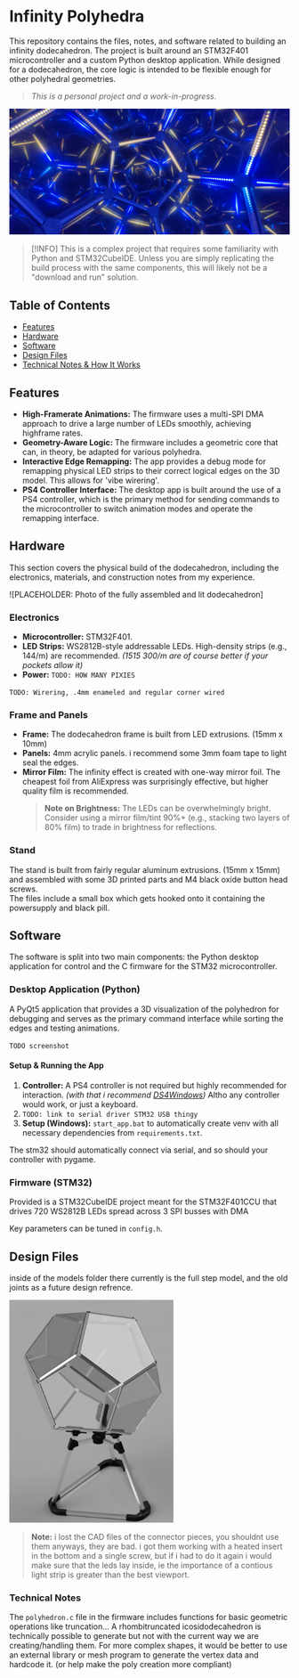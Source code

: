 
# Infinity Polyhedra

This repository contains the files, notes, and software related to building an infinity dodecahedron. The project is built around an STM32F401 microcontroller and a custom Python desktop application. While designed for a dodecahedron, the core logic is intended to be flexible enough for other polyhedral geometries.

> *This is a personal project and a work-in-progress.*

<p align="center">
  <img src="media/infinity1.jpg" alt="abyss" />
</p>

> [!INFO]
> This is a complex project that requires some familiarity with Python and STM32CubeIDE. Unless you are simply replicating the build process with the same components, this will likely not be a "download and run" solution.

## Table of Contents

*   [Features](#features)
*   [Hardware](#hardware)
*   [Software](#software)
*   [Design Files](#design-files)
*   [Technical Notes & How It Works](#technical-notes--how-it-works)

## Features

*   **High-Framerate Animations:** The firmware uses a multi-SPI DMA approach to drive a large number of LEDs smoothly, achieving highframe rates.
*   **Geometry-Aware Logic:** The firmware includes a geometric core that can, in theory, be adapted for various polyhedra.
*   **Interactive Edge Remapping:** The app provides a debug mode for remapping physical LED strips to their correct logical edges on the 3D model. This allows for 'vibe wirering'.
*   **PS4 Controller Interface:** The desktop app is built around the use of a PS4 controller, which is the primary method for sending commands to the microcontroller to switch animation modes and operate the remapping interface.

## Hardware

This section covers the physical build of the dodecahedron, including the electronics, materials, and construction notes from my experience.

![PLACEHOLDER: Photo of the fully assembled and lit dodecahedron]

### Electronics

*   **Microcontroller:** STM32F401.
*   **LED Strips:** WS2812B-style addressable LEDs. High-density strips (e.g., 144/m) are recommended. *(1515 300/m are of course better if your pockets allow it)*
*   **Power:** `TODO: HOW MANY PIXIES`


`TODO: Wirering, .4mm enameled and regular corner wired`

### Frame and Panels

*   **Frame:** The dodecahedron frame is built from LED extrusions. (15mm x 10mm)
*   **Panels:** 4mm acrylic panels. i recommend some 3mm foam tape to light seal the edges.
*   **Mirror Film:** The infinity effect is created with one-way mirror foil. The cheapest foil from AliExpress was surprisingly effective, but higher quality film is recommended.
    > **Note on Brightness:** The LEDs can be overwhelmingly bright. Consider using a mirror film/tint 90%+ (e.g., stacking two layers of 80% film) to trade in brightness for reflections.

### Stand

The stand is built from fairly regular aluminum extrusions. (15mm x 15mm) and assembled with some 3D printed parts and M4 black oxide button head screws.  
The files include a small box which gets hooked onto it containing the powersupply and black pill.

## Software

The software is split into two main components: the Python desktop application for control and the C firmware for the STM32 microcontroller.

### Desktop Application (Python)

A PyQt5 application that provides a 3D visualization of the polyhedron for debugging and serves as the primary command interface while sorting the edges and testing animations.

`TODO screenshot`

#### Setup & Running the App

1.  **Controller:** A PS4 controller is not required but highly recommended for interaction. *(with that i recommend [DS4Windows](https://ds4-windows.com/))* Altho any controller would work, or just a keyboard.
2. `TODO: link to serial driver STM32 USB thingy`
3.  **Setup (Windows):** `start_app.bat` to automatically create venv with all necessary dependencies from `requirements.txt`.

The stm32 should automatically connect via serial, and so should your controller with pygame.

### Firmware (STM32)

Provided is a STM32CubeIDE project meant for the STM32F401CCU that drives 720 WS2812B LEDs spread across 3 SPI busses with DMA

Key parameters can be tuned in `config.h`.

## Design Files

inside of the models folder there currently is the full step model, and the old joints as a future design refrence.

<img src="media/render.png" alt="render" height="400" />

> **Note:** i lost the CAD files of the connector pieces, you shouldnt use them anyways, they are bad. i got them working with a heated insert in the bottom and a single screw, but if i had to do it again i would make sure that the leds lay inside, ie the importance of a contious light strip is greater than the best viewport.

### Technical Notes

The `polyhedron.c` file in the firmware includes functions for basic geometric operations like truncation... A rhombitruncated icosidodecahedron is technically possible to generate but not with the current way we are creating/handling them. For more complex shapes, it would be better to use an external library or mesh program to generate the vertex data and hardcode it. (or help make the poly creation more compliant)



